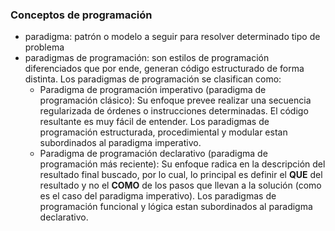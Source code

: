 ### Conceptos de programación

- paradigma: patrón o modelo a seguir para resolver determinado tipo de problema
- paradigmas de programación: son estilos de programación diferenciados que por ende, generan código estructurado de forma distinta. Los paradigmas de programación se clasifican como: 
  - Paradigma de programación imperativo (paradigma de programación clásico): Su enfoque prevee realizar una secuencia regularizada de órdenes o instrucciones determinadas. El código resultante es muy fácil de entender. Los paradigmas de programación estructurada, procedimiental y modular estan subordinados al paradigma imperativo.
  - Paradigma de programación declarativo (paradigma de programación más reciente): Su enfoque radica en la descripción del resultado final buscado, por lo cual, lo principal es definir el **QUE** del resultado y no el **COMO** de los pasos que llevan a la solución (como es el caso del paradigma imperativo). Los paradigmas de programación funcional y lógica estan subordinados al paradigma declarativo.